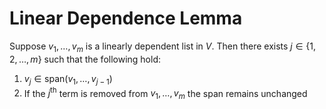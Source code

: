 # Linear Dependence Lemma
Suppose $v_1,\dots,v_m$ is a linearly dependent list in $V$. Then there exists $j \in \{1,2,\dots,m\}$ such that the following hold:
1. $v_j \in \text{span}(v_1,\dots,v_{j-1})$
2. If the $j^{\text{th}}$ term is removed from $v_1,\dots,v_m$ the span remains unchanged